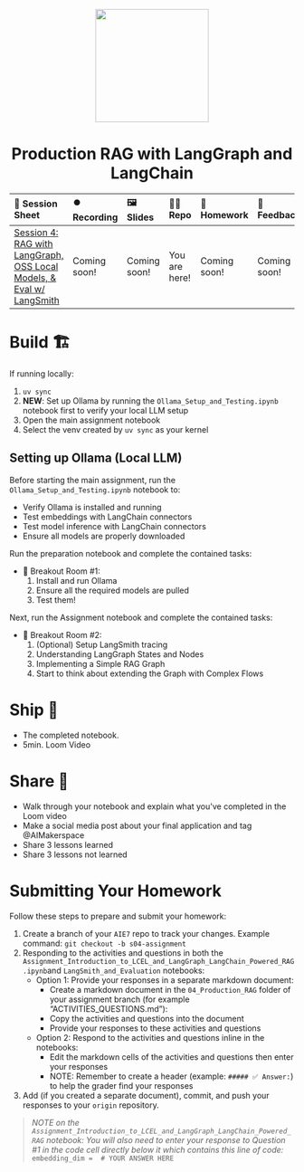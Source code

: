 <p align = "center" draggable=”false” ><img src="https://github.com/AI-Maker-Space/LLM-Dev-101/assets/37101144/d1343317-fa2f-41e1-8af1-1dbb18399719" 
     width="200px"
     height="auto"/>
</p>

## <h1 align="center" id="heading">Production RAG with LangGraph and LangChain</h1>

| 📰 Session Sheet | ⏺️ Recording     | 🖼️ Slides        | 👨‍💻 Repo         | 📝 Homework      | 📁 Feedback       |
|:-----------------|:-----------------|:-----------------|:-----------------|:-----------------|:-----------------|
| [Session 4: RAG with LangGraph, OSS Local Models, & Eval w/ LangSmith ](https://www.notion.so/Session-4-Production-Grade-RAG-with-LangChain-and-LangSmith-26acd547af3d80838d5beba464d7e701) | Coming soon! | Coming soon! | You are here! | Coming soon! | Coming soon! | Coming soon!

# Build 🏗️

If running locally:

1. `uv sync`
2. **NEW**: Set up Ollama by running the `Ollama_Setup_and_Testing.ipynb` notebook first to verify your local LLM setup
3. Open the main assignment notebook
4. Select the venv created by `uv sync` as your kernel

## Setting up Ollama (Local LLM)

Before starting the main assignment, run the `Ollama_Setup_and_Testing.ipynb` notebook to:
- Verify Ollama is installed and running
- Test embeddings with LangChain connectors
- Test model inference with LangChain connectors
- Ensure all models are properly downloaded

Run the preparation notebook and complete the contained tasks:

- 🤝 Breakout Room #1:
    1. Install and run Ollama
    2. Ensure all the required models are pulled
    3. Test them!

Next, run the Assignment notebook and complete the contained tasks:

- 🤝 Breakout Room #2:
    1. (Optional) Setup LangSmith tracing
    2. Understanding LangGraph States and Nodes
    3. Implementing a Simple RAG Graph
    4. Start to think about extending the Graph with Complex Flows

# Ship 🚢

- The completed notebook. 
- 5min. Loom Video

# Share 🚀
- Walk through your notebook and explain what you've completed in the Loom video
- Make a social media post about your final application and tag @AIMakerspace
- Share 3 lessons learned
- Share 3 lessons not learned

# Submitting Your Homework

Follow these steps to prepare and submit your homework:
1. Create a branch of your `AIE7` repo to track your changes. Example command: `git checkout -b s04-assignment`
2. Responding to the activities and questions in both the `Assignment_Introduction_to_LCEL_and_LangGraph_LangChain_Powered_RAG.ipynb`and `LangSmith_and_Evaluation` notebooks:
    + Option 1: Provide your responses in a separate markdown document:
      + Create a markdown document in the `04_Production_RAG` folder of your assignment branch (for example “ACTIVITIES_QUESTIONS.md”):
      + Copy the activities and questions into the document
      + Provide your responses to these activities and questions
    + Option 2: Respond to the activities and questions inline in the notebooks:
      + Edit the markdown cells of the activities and questions then enter your responses
      + NOTE: Remember to create a header (example: `##### ✅ Answer:`) to help the grader find your responses
3. Add (if you created a separate document), commit, and push your responses to your `origin` repository.

> _NOTE on the `Assignment_Introduction_to_LCEL_and_LangGraph_LangChain_Powered_RAG` notebook: You will also need to enter your response to Question #1 in the code cell directly below it which contains this line of code:_
    ```
    embedding_dim =  # YOUR ANSWER HERE
    ```
